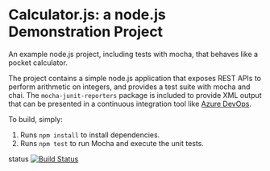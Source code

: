 Calculator.js: a node.js Demonstration Project
==============================================
An example node.js project, including tests with mocha, that behaves like
a pocket calculator.

The project contains a simple node.js application that exposes REST APIs
to perform arithmetic on integers, and provides a test suite with mocha
and chai.  The `mocha-junit-reporters` package is included to provide XML
output that can be presented in a continuous integration tool like
[Azure DevOps](https://azure.com/devops).

To build, simply:

1. Runs `npm install` to install dependencies.
2. Runs `npm test` to run Mocha and execute the unit tests.

status [![Build Status](https://dev.azure.com/aparnamaji/My%20Demo/_apis/build/status/aparna0001.calculator?branchName=master)](https://dev.azure.com/aparnamaji/My%20Demo/_build/latest?definitionId=4&branchName=master)

